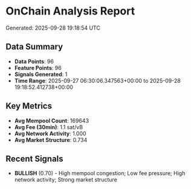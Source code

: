 # OnChain Analysis Report
Generated: 2025-09-28 19:18:54 UTC

## Data Summary
- **Data Points**: 96
- **Feature Points**: 96
- **Signals Generated**: 1
- **Time Range**: 2025-09-27 06:30:06.347563+00:00 to 2025-09-28 19:18:52.412738+00:00

## Key Metrics
- **Avg Mempool Count**: 169643
- **Avg Fee (30min)**: 1.1 sat/vB
- **Avg Network Activity**: 1.000
- **Avg Market Structure**: 0.734

## Recent Signals
- **BULLISH** (0.70) - High mempool congestion; Low fee pressure; High network activity; Strong market structure
